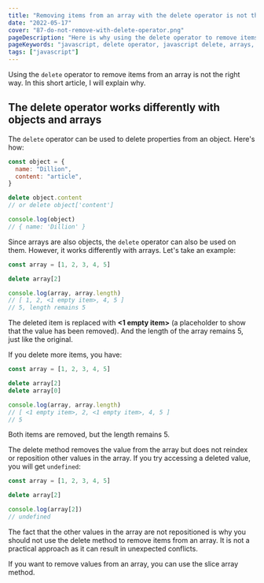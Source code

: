 ```yaml
---
title: "Removing items from an array with the delete operator is not the right way"
date: "2022-05-17"
cover: "87-do-not-remove-with-delete-operator.png"
pageDescription: "Here is why using the delete operator to remove items from an array is not the right way."
pageKeywords: "javascript, delete operator, javascript delete, arrays, objects"
tags: ["javascript"]
---
```


Using the `delete` operator to remove items from an array is not the right way. In this short article, I will explain why.

## The delete operator works differently with objects and arrays

The `delete` operator can be used to delete properties from an object. Here's how:

```js
const object = {
  name: "Dillion",
  content: "article",
}

delete object.content
// or delete object['content']

console.log(object)
// { name: 'Dillion' }
```

Since arrays are also objects, the `delete` operator can also be used on them. However, it works differently with arrays. Let's take an example:

```js
const array = [1, 2, 3, 4, 5]

delete array[2]

console.log(array, array.length)
// [ 1, 2, <1 empty item>, 4, 5 ]
// 5, length remains 5
```

The deleted item is replaced with **<1 empty item>** (a placeholder to show that the value has been removed). And the length of the array remains 5, just like the original.

If you delete more items, you have:

```js
const array = [1, 2, 3, 4, 5]

delete array[2]
delete array[0]

console.log(array, array.length)
// [ <1 empty item>, 2, <1 empty item>, 4, 5 ]
// 5
```

Both items are removed, but the length remains 5.

The delete method removes the value from the array but does not reindex or reposition other values in the array. If you try accessing a deleted value, you will get `undefined`:

```js
const array = [1, 2, 3, 4, 5]

delete array[2]

console.log(array[2])
// undefined
```

The fact that the other values in the array are not repositioned is why you should not use the delete method to remove items from an array. It is not a practical approach as it can result in unexpected conflicts.

If you want to remove values from an array, you can use the slice array method.
 <!-- [splice array method]() -->
